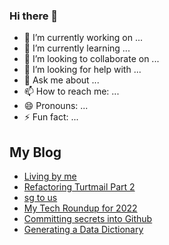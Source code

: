### Hi there 👋

- 🔭 I’m currently working on ...
- 🌱 I’m currently learning ...
- 👯 I’m looking to collaborate on ...
- 🤔 I’m looking for help with ...
- 💬 Ask me about ...
- 📫 How to reach me: ...
- 😄 Pronouns: ...
- ⚡ Fun fact: ...

## My Blog
<!-- BLOGPOSTS:START -->
- [Living by me](https://blog.rongying.co/posts/2023/04/Living-by-myself/)
- [Refactoring Turtmail Part 2](https://blog.rongying.co/posts/2022/12/Refactoring-Turtmail-Part-2/)
- [sg to us](https://blog.rongying.co/posts/2022/12/sg-to-us/)
- [My Tech Roundup for 2022](https://blog.rongying.co/posts/2022/12/2022-Tech-Roundup/)
- [Committing secrets into Github](https://blog.rongying.co/posts/2022/12/Committing-secrets/)
- [Generating a Data Dictionary](https://blog.rongying.co/posts/2022/04/Generating-a-Data-Dictionary/)
<!-- BLOGPOSTS:END -->
